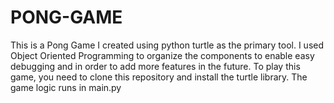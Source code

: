 # PONG-GAME

This is a Pong Game I created using python turtle as the primary tool.
I used Object Oriented Programming to organize the components to enable easy debugging and in order to add more features in the future. 
To play this game, you need to clone this repository and install the turtle library. 
The game logic runs in main.py
